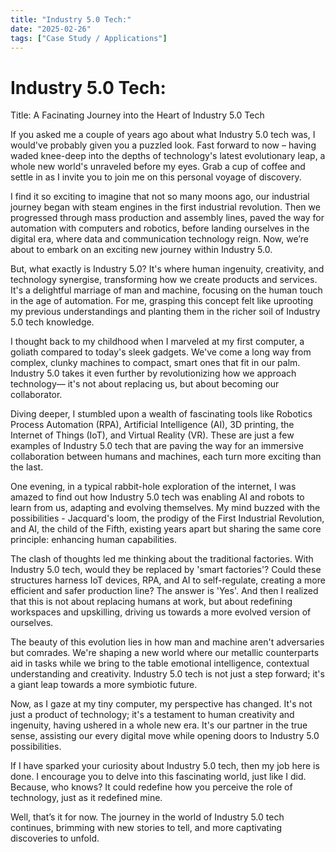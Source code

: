 ```yaml
---
title: "Industry 5.0 Tech:"
date: "2025-02-26"
tags: ["Case Study / Applications"]
---
```


# Industry 5.0 Tech:

Title: A Facinating Journey into the Heart of Industry 5.0 Tech

If you asked me a couple of years ago about what Industry 5.0 tech was, I would've probably given you a puzzled look. Fast forward to now – having waded knee-deep into the depths of technology's latest evolutionary leap, a whole new world's unraveled before my eyes. Grab a cup of coffee and settle in as I invite you to join me on this personal voyage of discovery.

I find it so exciting to imagine that not so many moons ago, our industrial journey began with steam engines in the first industrial revolution. Then we progressed through mass production and assembly lines, paved the way for automation with computers and robotics, before landing ourselves in the digital era, where data and communication technology reign. Now, we’re about to embark on an exciting new journey within Industry 5.0. 

But, what exactly is Industry 5.0? It's where human ingenuity, creativity, and technology synergise, transforming how we create products and services. It's a delightful marriage of man and machine, focusing on the human touch in the age of automation. For me, grasping this concept felt like uprooting my previous understandings and planting them in the richer soil of Industry 5.0 tech knowledge.

I thought back to my childhood when I marveled at my first computer, a goliath compared to today's sleek gadgets. We've come a long way from complex, clunky machines to compact, smart ones that fit in our palm. Industry 5.0 takes it even further by revolutionizing how we approach technology— it's not about replacing us, but about becoming our collaborator.

Diving deeper, I stumbled upon a wealth of fascinating tools like Robotics Process Automation (RPA), Artificial Intelligence (AI), 3D printing, the Internet of Things (IoT), and Virtual Reality (VR). These are just a few examples of Industry 5.0 tech that are paving the way for an immersive collaboration between humans and machines, each turn more exciting than the last.

One evening, in a typical rabbit-hole exploration of the internet, I was amazed to find out how Industry 5.0 tech was enabling AI and robots to learn from us, adapting and evolving themselves. My mind buzzed with the possibilities - Jacquard's loom, the prodigy of the First Industrial Revolution, and AI, the child of the Fifth, existing years apart but sharing the same core principle: enhancing human capabilities.

The clash of thoughts led me thinking about the traditional factories. With Industry 5.0 tech, would they be replaced by 'smart factories'? Could these structures harness IoT devices, RPA, and AI to self-regulate, creating a more efficient and safer production line? The answer is 'Yes'. And then I realized that this is not about replacing humans at work, but about redefining workspaces and upskilling, driving us towards a more evolved version of ourselves. 

The beauty of this evolution lies in how man and machine aren't adversaries but comrades. We're shaping a new world where our metallic counterparts aid in tasks while we bring to the table emotional intelligence, contextual understanding and creativity. Industry 5.0 tech is not just a step forward; it's a giant leap towards a more symbiotic future.

Now, as I gaze at my tiny computer, my perspective has changed. It's not just a product of technology; it's a testament to human creativity and ingenuity, having ushered in a whole new era. It's our partner in the true sense, assisting our every digital move while opening doors to Industry 5.0 possibilities.

If I have sparked your curiosity about Industry 5.0 tech, then my job here is done. I encourage you to delve into this fascinating world, just like I did. Because, who knows? It could redefine how you perceive the role of technology, just as it redefined mine.

Well, that’s it for now. The journey in the world of Industry 5.0 tech continues, brimming with new stories to tell, and more captivating discoveries to unfold.
